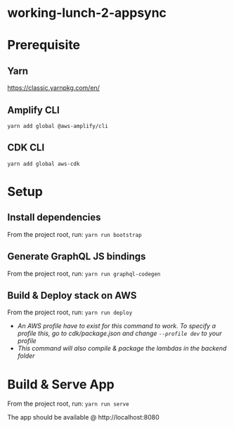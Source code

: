 # working-lunch-2-appsync

# Prerequisite

## Yarn

https://classic.yarnpkg.com/en/

## Amplify CLI

```yarn add global @aws-amplify/cli```

## CDK CLI

```yarn add global aws-cdk```

# Setup

## Install dependencies

From the project root, run: ```yarn run bootstrap```

## Generate GraphQL JS bindings

From the project root, run: ```yarn run graphql-codegen```

## Build & Deploy stack on AWS

From the project root, run: ```yarn run deploy```

* _An AWS profile have to exist for this command to work. To specify a profile this, go to cdk/package.json and change ```--profile dev``` to your profile_
* _This command will also compile & package the lambdas in the backend folder_

# Build & Serve App

From the project root, run: ```yarn run serve```

The app should be available @ http://localhost:8080
